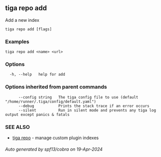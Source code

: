 ## tiga repo add

Add a new index

```
tiga repo add [flags]
```

### Examples

```
tiga repo add <name> <url>
```

### Options

```
  -h, --help   help for add
```

### Options inherited from parent commands

```
      --config string   The tiga config file to use (default "/home/runner/.tiga/config/default.yaml")
      --debug           Prints the stack trace if an error occurs
      --silent          Run in silent mode and prevents any tiga log output except panics & fatals
```

### SEE ALSO

* [tiga repo](tiga_repo.md)	 - manage custom plugin indexes

###### Auto generated by spf13/cobra on 19-Apr-2024
